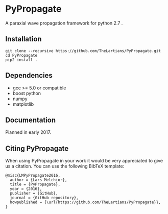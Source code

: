 # PyPropagate

A paraxial wave propagation framework for python 2.7 . 

## Installation
    
    git clone --recursive https://github.com/TheLartians/PyPropagate.git
    cd PyPropagate
    pip2 install .

## Dependencies

- gcc >= 5.0 or compatible
- boost python
- numpy
- matplotlib

## Documentation

Planned in early 2017.

## Citing PyPropagate

When using PyPropagate in your work it would be very appreciated to give us a citation. You can use the following BibTeX template:

    @misc{LMPyPropagate2016,
      author = {Lars Melchior},
      title = {PyPropagate},
      year = {2016},
      publisher = {GitHub},
      journal = {GitHub repository},
      howpublished = {\url{https://github.com/TheLartians/PyPropagate}},
    }
